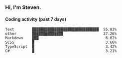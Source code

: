 ### Hi, I'm Steven.

#### Coding activity (past 7 days)
```
Text        ▓▓▓▓▓▓▓▓▓▓▓▓▓▓▓▓▓▓▓▓▓▓▓▓▓▓▓▓▓▓  55.83%
other       ▓▓▓▓▓▓▓▓▓▓▓▓▓▓                  27.26%
Markdown    ▓▓▓                              6.62%
SCSS        ▓                                3.66%
TypeScript  ▓                                3.42%
C#          ▓                                3.21%
```
